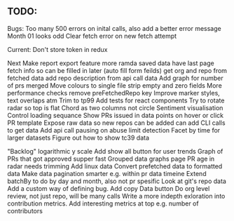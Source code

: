 ## TODO:
Bugs:
Too many 500 errors on inital calls, also add a better error message
Month 01 looks odd
Clear fetch error on new fetch attempt

Current:
Don't store token in redux

Next
Make report export feature
more ramda
saved data have last page fetch info so can be filled in later (auto fill form feilds)
get org and repo from fetched data
add repo description from api call data
Add graph for number of prs merged
Move colours to single file
strip empty and zero fields 
More performance checks
remove preFetchedRepo key
Improve marker styles, text overlaps atm
Trim to tp99
Add tests for react components
Try to rotate radar so top is flat
Chord as two columns not circle
Sentiment visualisation
Control loading sequance
Show PRs issued in data points on hover or click
PR template
Expose raw data so new repos can be added can add
CLI calls to get data
Add api call pausing on abuse limit detection
Facet by time for larger datasets
Figure out how to show tc39 data

"Backlog"
logarithmic y scale 
Add show all button for user trends
Graph of PRs that got approved supper fast
Grouped data graphs page
PR age in radar needs trimming
Add linux data
Convert prefetched data to formatted data
Make data pagination smarter e.g. within pr data timeine
Extend batchBy to do by day and month, also not pr spesific
Look at git's repo data
Add a custom way of defining bug.
Add copy Data button
Do org level review, not just repo, will be many calls
Write a more indepth exloration into contribution metrics.
Add interesting metrics at top e.g. number of contributors
